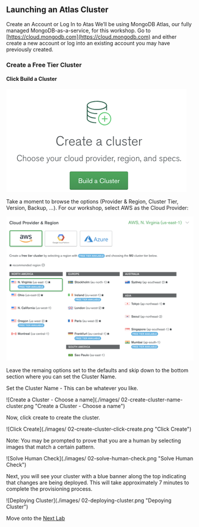 ## Launching an Atlas Cluster

Create an Account or Log In to Atas
We’ll be using MongoDB Atlas, our fully managed MongoDB-as-a-service, for this workshop. Go to [https://cloud.mongodb.com](https://cloud.mongodb.com) and either create a new account or log into an existing account you may have previously created.

### Create a Free Tier Cluster
#### Click Build a Cluster

![Create a Cluster](./images/02-create-cluster.png "Create a Cluster")

Take a moment to browse the options (Provider & Region, Cluster Tier, Version, Backup, …). For our workshop, select AWS as the Cloud Provider:

![Create a Cluster - Choose AWS](./images/02-create-cluster-choose-aws.png "Create a Cluster - Choose AWS")

Leave the remaing options set to the defaults and skip down to the bottom section where you can set the Cluster Name.

Set the Cluster Name - This can be whatever you like.

![Create a Cluster - Choose a name](./images/
02-create-cluster-name-cluster.png "Create a Cluster - Choose a name")

Now, click create to create the cluster. 

![Click Create](./images/
02-create-cluster-click-create.png "Click Create")

Note: You may be prompted to prove that you are a human by selecting images that match a certain pattern.

![Solve Human Check](./images/
02-solve-human-check.png "Solve Human Check")

Next, you will see your cluster with a blue banner along the top indicating that changes are being deployed. This will take approximately 7 minutes to complete the provisioning process.

![Deploying Cluster](./images/
02-deploying-cluster.png "Depoying Cluster")

Move onto the [Next Lab](./03-install-compass.md)
